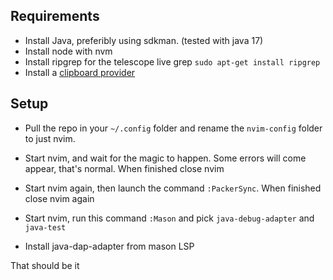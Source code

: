 ## Requirements
- Install Java, preferibly using sdkman. (tested with java 17)
- Install node with nvm
- Install ripgrep for the telescope live grep ```sudo apt-get install ripgrep```
- Install a [clipboard provider](https://neovim.io/doc/user/provider.html#provider-clipboard)

## Setup
- Pull the repo in your ```~/.config``` folder and rename the ```nvim-config``` folder to just nvim.   
- Start nvim, and wait for the magic to happen. Some errors will come appear, that's normal. When finished close nvim
- Start nvim again, then launch the command ```:PackerSync```. When finished close nvim again
- Start nvim, run this command ```:Mason``` and pick ```java-debug-adapter``` and ```java-test```

- Install java-dap-adapter from mason LSP

That should be it
